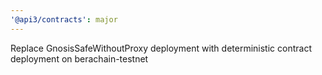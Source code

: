 ```yaml
---
'@api3/contracts': major
---
```


Replace GnosisSafeWithoutProxy deployment with deterministic contract deployment on berachain-testnet
